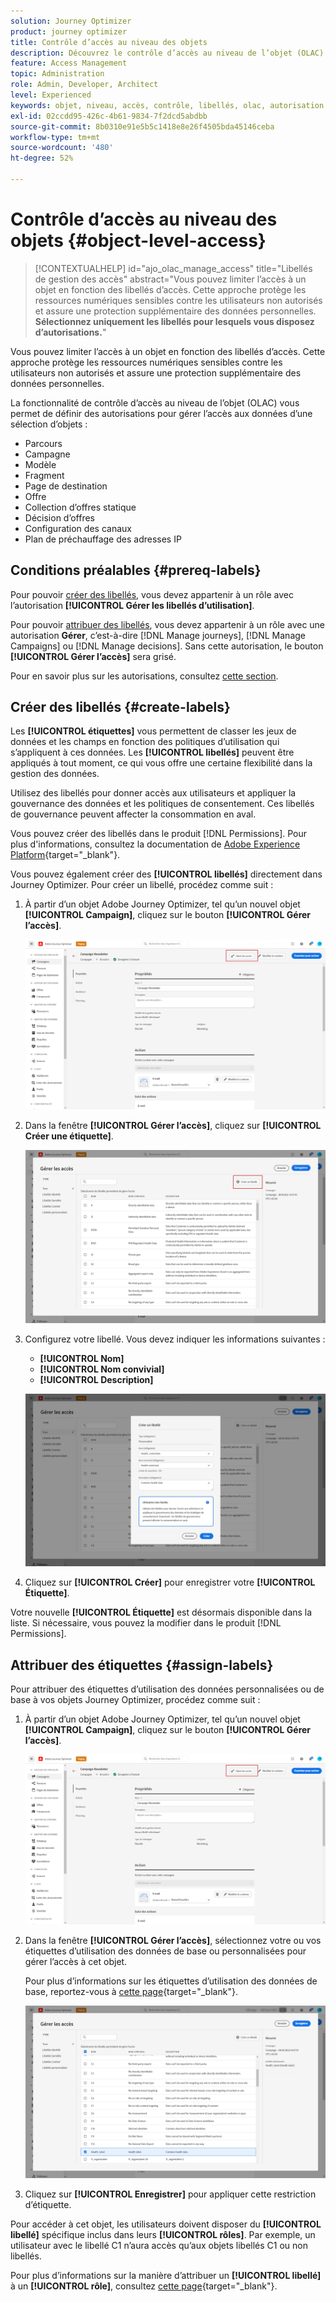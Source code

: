 ```yaml
---
solution: Journey Optimizer
product: journey optimizer
title: Contrôle d’accès au niveau des objets
description: Découvrez le contrôle d’accès au niveau de l’objet (OLAC) qui vous permet de définir des autorisations pour gérer l’accès aux données d’une sélection d’objets.
feature: Access Management
topic: Administration
role: Admin, Developer, Architect
level: Experienced
keywords: objet, niveau, accès, contrôle, libellés, olac, autorisation
exl-id: 02ccdd95-426c-4b61-9834-7f2dcd5abdbb
source-git-commit: 8b0310e91e5b5c1418e8e26f4505bda45146ceba
workflow-type: tm+mt
source-wordcount: '480'
ht-degree: 52%

---
```


# Contrôle d’accès au niveau des objets {#object-level-access}

>[!CONTEXTUALHELP]
>id="ajo_olac_manage_access"
>title="Libellés de gestion des accès"
>abstract="Vous pouvez limiter l’accès à un objet en fonction des libellés d’accès. Cette approche protège les ressources numériques sensibles contre les utilisateurs non autorisés et assure une protection supplémentaire des données personnelles. **Sélectionnez uniquement les libellés pour lesquels vous disposez d’autorisations.**"

Vous pouvez limiter l’accès à un objet en fonction des libellés d’accès. Cette approche protège les ressources numériques sensibles contre les utilisateurs non autorisés et assure une protection supplémentaire des données personnelles.

La fonctionnalité de contrôle d’accès au niveau de l’objet (OLAC) vous permet de définir des autorisations pour gérer l’accès aux données d’une sélection d’objets :

* Parcours
* Campagne
* Modèle
* Fragment
* Page de destination
* Offre
* Collection d’offres statique
* Décision d’offres
* Configuration des canaux
* Plan de préchauffage des adresses IP


## Conditions préalables {#prereq-labels}

Pour pouvoir [créer des libellés](#create-labels), vous devez appartenir à un rôle avec l’autorisation **[!UICONTROL Gérer les libellés d’utilisation]**.

Pour pouvoir [attribuer des libellés](#assign-labels), vous devez appartenir à un rôle avec une autorisation **Gérer**, c’est-à-dire [!DNL Manage journeys], [!DNL Manage Campaigns] ou [!DNL Manage decisions]. Sans cette autorisation, le bouton **[!UICONTROL Gérer l’accès]** sera grisé.

Pour en savoir plus sur les autorisations, consultez [cette section](../administration/permissions.md).

## Créer des libellés {#create-labels}

Les **[!UICONTROL étiquettes]** vous permettent de classer les jeux de données et les champs en fonction des politiques d’utilisation qui s’appliquent à ces données. Les **[!UICONTROL libellés]** peuvent être appliqués à tout moment, ce qui vous offre une certaine flexibilité dans la gestion des données.

Utilisez des libellés pour donner accès aux utilisateurs et appliquer la gouvernance des données et les politiques de consentement. Ces libellés de gouvernance peuvent affecter la consommation en aval.

Vous pouvez créer des libellés dans le produit [!DNL Permissions]. Pour plus d&#39;informations, consultez la documentation de [Adobe Experience Platform](https://experienceleague.adobe.com/docs/experience-platform/access-control/abac/permissions-ui/labels.html?lang=fr){target="_blank"}.

Vous pouvez également créer des **[!UICONTROL libellés]** directement dans Journey Optimizer. Pour créer un libellé, procédez comme suit :

1. À partir d’un objet Adobe Journey Optimizer, tel qu’un nouvel objet **[!UICONTROL Campaign]**, cliquez sur le bouton **[!UICONTROL Gérer l’accès]**.

   ![Bouton Gérer l’accès dans Adobe Journey Optimizer](assets/olac_1.png)

1. Dans la fenêtre **[!UICONTROL Gérer l’accès]**, cliquez sur **[!UICONTROL Créer une étiquette]**.

   ![](assets/olac_2.png)

1. Configurez votre libellé. Vous devez indiquer les informations suivantes :

   * **[!UICONTROL Nom]**
   * **[!UICONTROL Nom convivial]**
   * **[!UICONTROL Description]**

   ![Champs de configuration des libellés](assets/olac_3.png)

1. Cliquez sur **[!UICONTROL Créer]** pour enregistrer votre **[!UICONTROL Étiquette]**.

Votre nouvelle **[!UICONTROL Étiquette]** est désormais disponible dans la liste. Si nécessaire, vous pouvez la modifier dans le produit [!DNL Permissions].

## Attribuer des étiquettes {#assign-labels}

Pour attribuer des étiquettes d’utilisation des données personnalisées ou de base à vos objets Journey Optimizer, procédez comme suit :

1. À partir d’un objet Adobe Journey Optimizer, tel qu’un nouvel objet **[!UICONTROL Campaign]**, cliquez sur le bouton **[!UICONTROL Gérer l’accès]**.

   ![Bouton Gérer l’accès dans Adobe Journey Optimizer](assets/olac_1.png)

1. Dans la fenêtre **[!UICONTROL Gérer l’accès]**, sélectionnez votre ou vos étiquettes d’utilisation des données de base ou personnalisées pour gérer l’accès à cet objet.

   Pour plus d’informations sur les étiquettes d’utilisation des données de base, reportez-vous à [cette page](https://experienceleague.adobe.com/docs/experience-platform/data-governance/labels/reference.html?lang=fr){target="_blank"}.

   ![](assets/olac_4.png)

1. Cliquez sur **[!UICONTROL Enregistrer]** pour appliquer cette restriction d’étiquette.

Pour accéder à cet objet, les utilisateurs doivent disposer du **[!UICONTROL libellé]** spécifique inclus dans leurs **[!UICONTROL rôles]**. Par exemple, un utilisateur avec le libellé C1 n’aura accès qu’aux objets libellés C1 ou non libellés.

Pour plus d’informations sur la manière d’attribuer un **[!UICONTROL libellé]** à un **[!UICONTROL rôle]**, consultez [cette page](https://experienceleague.adobe.com/docs/experience-platform/access-control/abac/permissions-ui/permissions.html?lang=fr#manage-labels-for-a-role){target="_blank"}.
